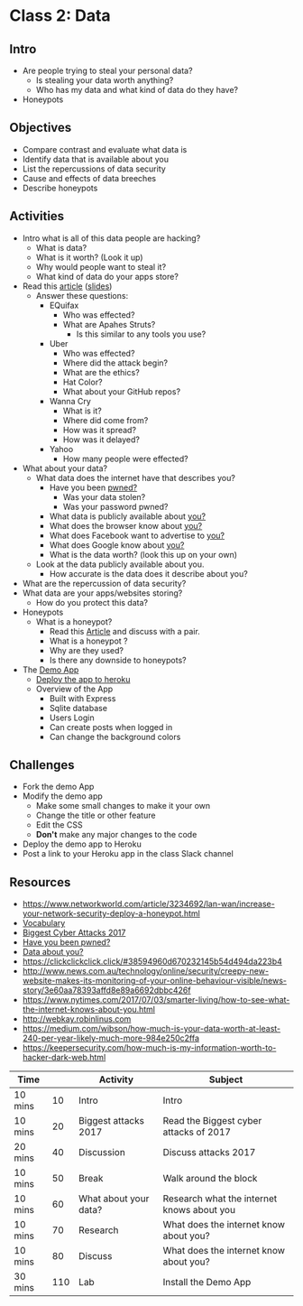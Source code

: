 # Class 2: Data

## Intro 

- Are people trying to steal your personal data? 
  - Is stealing your data worth anything?
  - Who has my data and what kind of data do they have? 
- Honeypots

## Objectives

  - Compare contrast and evaluate what data is
  - Identify data that is available about you
  - List the repercussions of data security
  - Cause and effects of data breeches
  - Describe honeypots

## Activities
  - Intro what is all of this data people are hacking? 
    - What is data?
    - What is it worth? (Look it up)
    - Why would people want to steal it? 
    - What kind of data do your apps store? 
  - Read this [article](https://www.calyptix.com/top-threats/biggest-cyber-attacks-2017-happened/)
  ([slides](https://docs.google.com/presentation/d/1lgczXo6ic0em6z7TKPdBF6FmXPAYsAga2iLuyHiA6j8/edit?usp=sharing))
    - Answer these questions: 
      - EQuifax
        - Who was effected?
        - What are Apahes Struts? 
          - Is this similar to any tools you use?
      - Uber
        - Who was effected?
        - Where did the attack begin?
        - What are the ethics? 
        - Hat Color? 
        - What about your GitHub repos? 
      - Wanna Cry
        - What is it? 
        - Where did come from?
        - How was it spread? 
        - How was it delayed?
      - Yahoo
        - How many people were effected?
  - What about your data?
    - What data does the internet have that describes you? 
      - Have you been [pwned?](https://haveibeenpwned.com/PwnedWebsites) 
        - Was your data stolen?
        - Was your password pwned?
      - What data is publicly available about [you?](https://aboutthedata.com)
      - What does the browser know about [you?](http://webkay.robinlinus.com)
      - What does Facebook want to advertise to [you?](https://www.facebook.com/ads/preferences)
      - What does Google know about [you?](https://myaccount.google.com/dashboard?pli=1) 
      - What is the data worth? (look this up on your own)
    - Look at the data publicly available about you. 
      - How accurate is the data does it describe about you? 
  - What are the repercussion of data security?
  - What data are your apps/websites storing? 
    - How do you protect this data?
  - Honeypots 
    - What is a honeypot? 
      - Read this [Article](https://www.sans.edu/cyber-research/security-laboratory/article/honeypots-guide)
      and discuss with a pair. 
      - What is a honeypot ?
      - Why are they used?
      - Is there any downside to honeypots?
  - The [Demo App](https://github.com/Product-College-Courses/DevOps-Security-App)
    - [Deploy the app to heroku](https://devcenter.heroku.com/articles/getting-started-with-nodejs#introduction)
    - Overview of the App
      - Built with Express
      - Sqlite database 
      - Users Login
      - Can create posts when logged in
      - Can change the background colors

## Challenges
  - Fork the demo App
  - Modify the demo app
    - Make some small changes to make it your own
    - Change the title or other feature
    - Edit the CSS
    - **Don't** make any major changes to the code
  - Deploy the demo app to Heroku
  - Post a link to your Heroku app in the class Slack channel

## Resources
  - https://www.networkworld.com/article/3234692/lan-wan/increase-your-network-security-deploy-a-honeypot.html
  - [Vocabulary](https://scottschober.com/glossary-of-cybersecurity-terms/)
  - [Biggest Cyber Attacks 2017](https://www.calyptix.com/top-threats/biggest-cyber-attacks-2017-happened/)
  - [Have you been pwned?](https://haveibeenpwned.com/PwnedWebsites) 
  - [Data about you?](https://aboutthedata.com)
  - https://clickclickclick.click/#38594960d670232145b54d494da223b4
  - http://www.news.com.au/technology/online/security/creepy-new-website-makes-its-monitoring-of-your-online-behaviour-visible/news-story/3e60aa78393affd8e89a6692dbbc426f
  - https://www.nytimes.com/2017/07/03/smarter-living/how-to-see-what-the-internet-knows-about-you.html
  - http://webkay.robinlinus.com
  - https://medium.com/wibson/how-much-is-your-data-worth-at-least-240-per-year-likely-much-more-984e250c2ffa
  - https://keepersecurity.com/how-much-is-my-information-worth-to-hacker-dark-web.html
  
  
|Time     |    | Activity               | Subject                                    |
|---------|----|------------------------|--------------------------------------------|
| 10 mins | 10 | Intro                  | Intro                                      |
| 10 mins | 20 | Biggest attacks 2017   | Read the Biggest cyber attacks of 2017     | 
| 20 mins | 40 | Discussion             | Discuss attacks 2017                       |
| 10 mins | 50 | Break                  | Walk around the block                      |
| 10 mins | 60 | What about your data?  | Research what the internet knows about you |
| 10 mins | 70 | Research               | What does the internet know about you?     |
| 10 mins | 80 | Discuss                | What does the internet know about you?     |
| 30 mins |110 | Lab                    | Install the Demo App                       |

  
